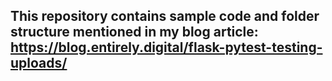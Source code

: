 ## This repository contains sample code and folder structure mentioned in my blog article: https://blog.entirely.digital/flask-pytest-testing-uploads/
